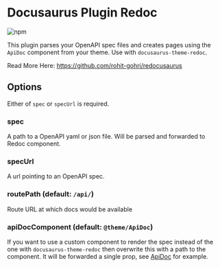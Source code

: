 # Docusaurus Plugin Redoc

![npm](https://img.shields.io/npm/v/docusaurus-plugin-redoc?style=flat-square)

This plugin parses your OpenAPI spec files and creates pages using the `ApiDoc` component from your theme. Use with `docusaurus-theme-redoc`.

Read More Here: <https://github.com/rohit-gohri/redocusaurus>

## Options

Either of `spec` or `specUrl` is required.

### spec

A path to a OpenAPI yaml or json file. Will be parsed and forwarded to Redoc component.

### specUrl

A url pointing to an OpenAPI spec.

### routePath (default: `/api/`)

Route URL at which docs would be available

### apiDocComponent (default: `@theme/ApiDoc`)

If you want to use a custom component to render the spec instead of the one with `docusaurus-theme-redoc` then overwrite this with a path to the component.
It will be forwarded a single prop, see [ApiDoc](https://github.com/rohit-gohri/redocusaurus/blob/main/packages/docusaurus-theme-redoc/src/theme/ApiDoc/ApiDoc.tsx) for example.

